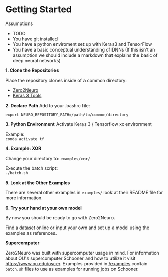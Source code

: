# Getting Started

Assumptions
- TODO
- You have git installed
- You have a python enviroment set up with Keras3 and TensorFlow
- You have a basic conceptual understanding of DNNs (If this isn't an assumption we should include a markdown that explains the basic of deep neural networks)

**1. Clone the Repositories**

Place the repository clones inside of a common directory:
- [Zero2Neuro](https://github.com/Symbiotic-Computing-Laboratory/zero2neuro)
- [Keras 3 Tools](https://github.com/Symbiotic-Computing-Laboratory/keras3_tools)

**2. Declare Path**
Add to your .bashrc file:

`export NEURO_REPOSITORY_PATH=/path/to/common/directory`

**3. Python Environment**
Activate Keras 3 / Tensorflow xx environment

Example:  
`conda activate tf`

**4. Example: XOR**

Change your directory to: `examples/xor/`

Execute the batch script:  
`./batch.sh`

**5. Look at the Other Examples**

There are several other examples in `examples/` look at their README file for more information.

**6. Try your hand at your own model**

By now you should be ready to go with Zero2Neuro.  
  
Find a dataset online or input your own and set up a model using the examples as references.

**Supercomputer**
  
Zero2Neuro was built with supercomputer usage in mind. For information about OU's supercomputer Schooner and how to utilize it visit https://www.ou.edu/oscer. Examples provided in [/examples](../examples/) contain `batch.sh` files to use as examples for running jobs on Schooner.  